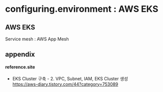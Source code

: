 # configuring.environment : AWS EKS

## AWS EKS

Service mesh : AWS App Mesh



## appendix

#### reference.site

+ EKS Cluster 구축 - 2. VPC, Subnet, IAM, EKS Cluster 생성  
https://aws-diary.tistory.com/44?category=753089  
